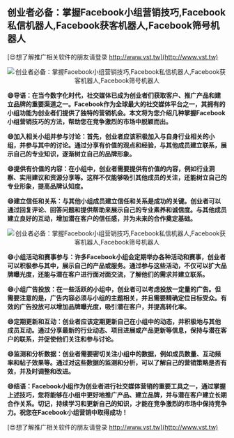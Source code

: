 ## **创业者必备：掌握Facebook小组营销技巧,Facebook私信机器人,Facebook获客机器人,Facebook筛号机器人**

[😍想了解推广相关软件的朋友请登录 http://www.vst.tw](http://www.vst.tw)

 <center><img src="https://vst.tw/MP4/tuiguang/png/5.png" alt="创业者必备：掌握Facebook小组营销技巧,Facebook私信机器人,Facebook获客机器人,Facebook筛号机器人"></center>

**😄导语：在当今数字化时代，社交媒体已成为创业者们获取客户、推广产品和建立品牌的重要渠道之一。Facebook作为全球最大的社交媒体平台之一，其拥有的小组功能为创业者们提供了独特的营销机会。本文将为您介绍几种掌握Facebook小组营销技巧的方法，帮助您在竞争激烈的市场中脱颖而出。**

**😄加入相关小组并参与讨论：首先，创业者应该积极加入与自身行业相关的小组，并参与其中的讨论。通过分享有价值的观点和经验，与其他成员建立联系，展示自己的专业知识，逐渐树立自己的品牌形象。**

**😄提供有价值的内容：在小组中，创业者需要提供有价值的内容，例如行业洞察、实用建议和资源分享等。这样不仅能够吸引其他成员的关注，还能树立自己的专业形象，提高品牌认知度。**

**😄建立信任和关系：与其他小组成员建立信任和关系是成功的关键。创业者可以通过回复评论、回答问题和提供帮助来展示自己的专业素养和诚信度。与其他成员建立良好的互动，增加潜在客户的信任感，并为未来的合作奠定基础。**

 <center><img src="https://vst.tw/MP4/tuiguang/png/1.png" alt="创业者必备：掌握Facebook小组营销技巧,Facebook私信机器人,Facebook获客机器人,Facebook筛号机器人"></center>

**😄小组活动和赛事参与：许多Facebook小组会定期举办各种活动和赛事，创业者可以积极参与其中，展示自己的产品或服务。通过参与这些活动，不仅可以扩大品牌曝光度，还能与潜在客户进行面对面交流，了解他们的需求并建立联系。**

**😄小组广告投放：在一些活跃的小组中，创业者可以考虑投放一定量的广告。但需要注意的是，广告内容必须与小组的主题相关，并且需要精确定位目标受众。有效的广告投放可以增加品牌曝光度，吸引潜在客户，并提高转化率。**

**😄定期更新和互动：创业者应该定期更新自己在小组中的动态，并积极地与其他成员互动。通过分享最新的行业动态、项目进展或产品更新等信息，保持与潜在客户的联系，并促使他们关注和参与讨论。**

**😄监测和分析数据：创业者需要密切关注小组中的数据，例如成员数量、互动频率和帖子效果等。通过对这些数据的监测和分析，可以了解自己的营销策略是否有效，并及时调整和改进。**

**😄结语：Facebook小组作为创业者进行社交媒体营销的重要工具之一，通过掌握上述技巧，您将能够在小组中更好地推广产品、建立品牌，并与潜在客户建立长期合作关系。切记，持续学习和更新自己的知识，才能在竞争激烈的市场中保持竞争力。祝您在Facebook小组营销中取得成功！**

[😍想了解推广相关软件的朋友请登录 http://www.vst.tw](http://www.vst.tw)



